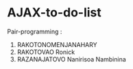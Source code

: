 # AJAX-to-do-list
Pair-programming :

1) RAKOTONOMENJANAHARY
2) RAKOTOVAO Ronick
3) RAZANAJATOVO Nanirisoa Nambinina 

